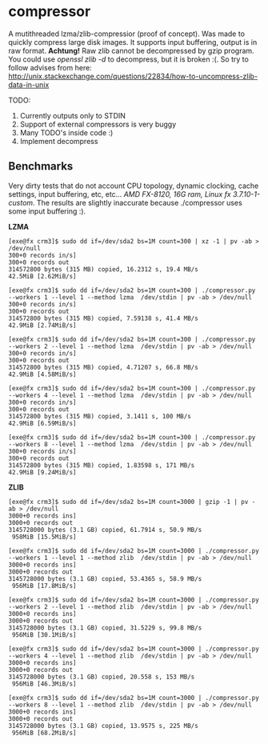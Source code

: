 compressor
==========

A mutithreaded lzma/zlib-compressior (proof of concept). Was made to quickly compress
large disk images. It supports input buffering, output is in raw format.
**Achtung!** Raw zlib cannot be decompressed by gzip program. You could use *openssl zlib -d*
to decompress, but it is broken :(. So try to follow advises from here:
http://unix.stackexchange.com/questions/22834/how-to-uncompress-zlib-data-in-unix

TODO:

1. Currently outputs only to STDIN
1. Support of external compressors is very buggy
1. Many TODO's inside code :)
1. Implement decompress


Benchmarks
----------

Very dirty tests that do not account CPU topology, dynamic clocking, cache settings, input buffering, etc, etc...
*AMD FX-8120, 16G ram, Linux fx 3.7.10-1-custom*. The results are slightly inaccurate because ./compressor
uses some input buffering :).

**LZMA**

~~~~
[exe@fx crm3]$ sudo dd if=/dev/sda2 bs=1M count=300 | xz -1 | pv -ab > /dev/null
300+0 records in/s]
300+0 records out
314572800 bytes (315 MB) copied, 16.2312 s, 19.4 MB/s
42.5MiB [2.62MiB/s]

[exe@fx crm3]$ sudo dd if=/dev/sda2 bs=1M count=300 | ./compressor.py --workers 1 --level 1 --method lzma  /dev/stdin | pv -ab > /dev/null
300+0 records in/s]
300+0 records out
314572800 bytes (315 MB) copied, 7.59138 s, 41.4 MB/s
42.9MiB [2.74MiB/s]

[exe@fx crm3]$ sudo dd if=/dev/sda2 bs=1M count=300 | ./compressor.py --workers 2 --level 1 --method lzma  /dev/stdin | pv -ab > /dev/null
300+0 records in/s]
300+0 records out
314572800 bytes (315 MB) copied, 4.71207 s, 66.8 MB/s
42.9MiB [4.58MiB/s]

[exe@fx crm3]$ sudo dd if=/dev/sda2 bs=1M count=300 | ./compressor.py --workers 4 --level 1 --method lzma  /dev/stdin | pv -ab > /dev/null
300+0 records in/s]
300+0 records out
314572800 bytes (315 MB) copied, 3.1411 s, 100 MB/s
42.9MiB [6.59MiB/s]

[exe@fx crm3]$ sudo dd if=/dev/sda2 bs=1M count=300 | ./compressor.py --workers 8 --level 1 --method lzma  /dev/stdin | pv -ab > /dev/null
300+0 records in/s]
300+0 records out
314572800 bytes (315 MB) copied, 1.83598 s, 171 MB/s
42.9MiB [9.24MiB/s]
~~~~


**ZLIB**

~~~~
[exe@fx crm3]$ sudo dd if=/dev/sda2 bs=1M count=3000 | gzip -1 | pv -ab > /dev/null
3000+0 records ins]
3000+0 records out
3145728000 bytes (3.1 GB) copied, 61.7914 s, 50.9 MB/s
 958MiB [15.5MiB/s]

[exe@fx crm3]$ sudo dd if=/dev/sda2 bs=1M count=3000 | ./compressor.py --workers 1 --level 1 --method zlib  /dev/stdin | pv -ab > /dev/null
3000+0 records ins]
3000+0 records out
3145728000 bytes (3.1 GB) copied, 53.4365 s, 58.9 MB/s
 956MiB [17.8MiB/s]

[exe@fx crm3]$ sudo dd if=/dev/sda2 bs=1M count=3000 | ./compressor.py --workers 2 --level 1 --method zlib  /dev/stdin | pv -ab > /dev/null
3000+0 records ins]
3000+0 records out
3145728000 bytes (3.1 GB) copied, 31.5229 s, 99.8 MB/s
 956MiB [30.1MiB/s]

[exe@fx crm3]$ sudo dd if=/dev/sda2 bs=1M count=3000 | ./compressor.py --workers 4 --level 1 --method zlib  /dev/stdin | pv -ab > /dev/null
3000+0 records ins]
3000+0 records out
3145728000 bytes (3.1 GB) copied, 20.558 s, 153 MB/s
 956MiB [46.3MiB/s]

[exe@fx crm3]$ sudo dd if=/dev/sda2 bs=1M count=3000 | ./compressor.py --workers 8 --level 1 --method zlib  /dev/stdin | pv -ab > /dev/null
3000+0 records ins]
3000+0 records out
3145728000 bytes (3.1 GB) copied, 13.9575 s, 225 MB/s
 956MiB [68.2MiB/s]
~~~~
